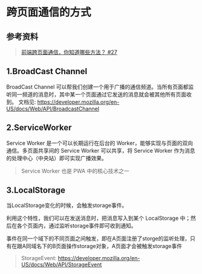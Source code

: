 # 跨页面通信的方式
## 参考资料
> [前端跨页面通信，你知道哪些方法？ #27](https://github.com/alienzhou/blog/issues/27)
## 1.BroadCast Channel
 BroadCast Channel 可以帮我们创建一个用于广播的通信频道。当所有页面都监听同一频道的消息时，其中某一个页面通过它发送的消息就会被其他所有页面收到。
 文档见: https://developer.mozilla.org/en-US/docs/Web/API/BroadcastChannel
## 2.ServiceWorker
 Service Worker 是一个可以长期运行在后台的 Worker，能够实现与页面的双向通信。多页面共享间的 Service Worker 可以共享，将 Service Worker 作为消息的处理中心（中央站）即可实现广播效果。
 > Service Worker 也是 PWA 中的核心技术之一
## 3.LocalStorage
 当LocalStorage变化的时候，会触发storage事件。

 利用这个特性，我们可以在发送消息时，把消息写入到某个 LocalStorage 中；然后在各个页面内，通过监听storage事件即可收到通知。

事件在同一个域下的不同页面之间触发，即在A页面注册了storge的监听处理，只有在跟A同域名下的B页面操作storage对象，A页面才会被触发storage事件

 > StorageEvent: https://developer.mozilla.org/en-US/docs/Web/API/StorageEvent